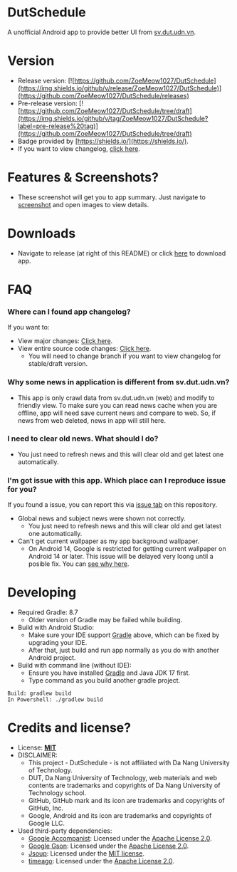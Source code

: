 # DutSchedule

A unofficial Android app to provide better UI from [sv.dut.udn.vn](http://sv.dut.udn.vn).

# Version
- Release version: [![https://github.com/ZoeMeow1027/DutSchedule](https://img.shields.io/github/v/release/ZoeMeow1027/DutSchedule)](https://github.com/ZoeMeow1027/DutSchedule/releases)
- Pre-release version: [![https://github.com/ZoeMeow1027/DutSchedule/tree/draft](https://img.shields.io/github/v/tag/ZoeMeow1027/DutSchedule?label=pre-release%20tag)](https://github.com/ZoeMeow1027/DutSchedule/tree/draft)
- Badge provided by [https://shields.io/](https://shields.io/).
- If you want to view changelog, [click here](#where-can-i-found-app-changelog).

# Features & Screenshots?
- These screenshot will get you to app summary. Just navigate to [screenshot](SCREENSHOT.md) and open images to view details.

# Downloads
- Navigate to release (at right of this README) or click [here](https://github.com/ZoeMeow1027/DutSchedule/releases) to download app.

# FAQ

### Where can I found app changelog?

If you want to:
- View major changes: [Click here](CHANGELOG.md).
- View entire source code changes: [Click here](https://github.com/ZoeMeow1027/DutSchedule/commits).
  - You will need to change branch if you want to view changelog for stable/draft version.

### Why some news in application is different from sv.dut.udn.vn?

- This app is only crawl data from sv.dut.udn.vn (web) and modify to friendly view. To make sure you can read news cache when you are offline, app will need save current news and compare to web. So, if news from web deleted, news in app will still here.

### I need to clear old news. What should I do?

- You just need to refresh news and this will clear old and get latest one automatically.

### I'm got issue with this app. Which place can I reproduce issue for you?

If you found a issue, you can report this via [issue tab](https://github.com/ZoeMeow1027/DutSchedule/issues) on this repository.
- Global news and subject news were shown not correctly.
  - You just need to refresh news and this will clear old and get latest one automatically.
- Can't get current wallpaper as my app background wallpaper.
  - On Android 14, Google is restricted for getting current wallpaper on Android 14 or later. This issue will be delayed very loong until a posible fix. You can [see why here](https://github.com/ZoeMeow1027/DutSchedule/issues/19).

# Developing
- Required Gradle: 8.7
  - Older version of Gradle may be failed while building.
- Build with Android Studio:
  - Make sure your IDE support [Gradle](https://gradle.org/releases/) above, which can be fixed by upgrading your IDE.
  - After that, just build and run app normally as you do with another Android project.
- Build with command line (without IDE):
  - Ensure you have installed [Gradle](https://gradle.org/releases/) and Java JDK 17 first.
  - Type command as you build another gradle project.
```
Build: gradlew build
In Powershell: ./gradlew build
```

# Credits and license?
- License: [**MIT**](LICENSE)
- DISCLAIMER:
  - This project - DutSchedule - is not affiliated with Da Nang University of Technology.
  - DUT, Da Nang University of Technology, web materials and web contents are trademarks and copyrights of Da Nang University of Technology school.
  - GitHub, GitHub mark and its icon are trademarks and copyrights of GitHub, Inc.
  - Google, Android and its icon are trademarks and copyrights of Google LLC.
- Used third-party dependencies:
  - [Google Accompanist](https://github.com/google/accompanist): Licensed under the [Apache License 2.0](https://github.com/google/accompanist/blob/main/LICENSE).
  - [Google Gson](https://github.com/google/gson): Licensed under the [Apache License 2.0](https://github.com/google/gson/blob/main/LICENSE).
  - [Jsoup](https://github.com/jhy/jsoup): Licensed under the [MIT license](https://github.com/jhy/jsoup/blob/master/LICENSE).
  - [timeago](https://github.com/marlonlom/timeago): Licensed under the [Apache License 2.0](https://github.com/marlonlom/timeago/blob/master/LICENSE).
